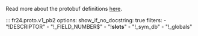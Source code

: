 Read more about the protobuf definitions [here](https://github.com/cathaypacific8747/fr24/blob/dev/src/fr24/proto/README.md).

::: fr24.proto.v1_pb2
    options:
        show_if_no_docstring: true
        filters:
            - "!DESCRIPTOR"
            - "!_FIELD_NUMBER$"
            - "!__slots__"
            - "!_sym_db"
            - "!_globals"